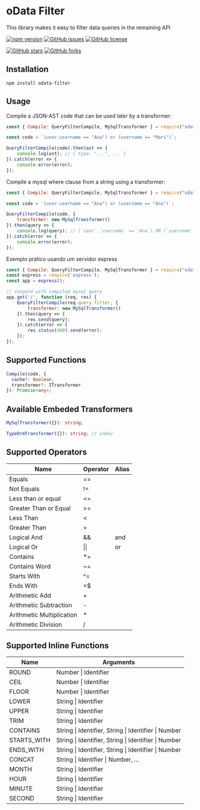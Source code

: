# oData Filter
This library makes it easy to filter data queries in the remaining API

[![npm version](https://badge.fury.io/js/odata-filter.svg)](https://badge.fury.io/js/odata-filter)
[![GitHub issues](https://img.shields.io/github/issues/joaovitmac/odata-filter.svg)](https://github.com/joaovitmac/odata-filter/issues)
[![GitHub license](https://img.shields.io/badge/license-MIT-blue.svg)](https://raw.githubusercontent.com/joaovitmac/odata-filter/main/LICENSE)

[![GitHub stars](https://img.shields.io/github/stars/joaovitmac/odata-filter.svg?style=social&label=Stars)](https://github.com/joaovitmac/odata-filter)
[![GitHub forks](https://img.shields.io/github/forks/joaovitmac/odata-filter.svg?style=social&label=Forks)](https://github.com/joaovitmac/odata-filter)

## Installation

```shell
npm install odata-filter
```

## Usage

Compile a JSON-AST code that can be used later by a transformer:

```javascript
const { Compile: QueryFilterCompile, MySqlTransformer } = require("odata-filter");

const code = `(user.username == "Ana") or (username == "Mari")`;

QueryFilterCompile(code).then(ast => {
    console.log(ast); // { type: "...", ... }
}).catch(error => {
    console.error(error);
});
```

Compile a mysql where clause from a string using a transformer:

```javascript
const { Compile: QueryFilterCompile, MySqlTransformer } = require("odata-filter");

const code = `(user.username == "Ana") or (username == "Ana")`;

QueryFilterCompile(code, {
    transformer: new MySqlTransformer()
}).then(query => {
    console.log(query); // (`user`.`username` == 'Ana') OR (`username` == 'Ana')
}).catch(error => {
    console.error(error);
});
```

Exemplo prático usando um servidor express
```javascript
const { Compile: QueryFilterCompile, MySqlTransformer } = require("odata-filter");
const express = require('express');
const app = express();

// respond with compiled mysql query
app.get('/', function (req, res) {
    QueryFilterCompile(req.query.filter, {
        transformer: new MySqlTransformer()
    }).then(query => {
        res.send(query);
    }).catch(error => {
        res.status(400).send(error);
    });
});
```

## Supported Functions
```typescript
Compile(code, {
  cache?: boolean,
  transformer?: ITransformer
}): Promise<any>;
```

## Available Embeded Transformers
```typescript
MySqlTransformer({}): string;

TypeOrmTransformer({}): string; // inDev
```

## Supported Operators

Name | Operator | Alias
------------ | ------------- | -------------
Equals | ==
Not Equals | !=
Less than or equal | <=
Greater Than or Equal | >=
Less Than | <
Greater Than | >
Logical And | && | and
Logical Or | \|\| | or
Contains | *=
Contains Word | ~=
Starts With | ^=
Ends With | =$
Arithmetic Add | +
Arithmetic Subtraction | -
Arithmetic Multiplication | *
Arithmetic Division | /

## Supported Inline Functions
Name | Arguments
------------ | -------------
ROUND | Number \| Identifier
CEIL | Number \| Identifier
FLOOR | Number \| Identifier
LOWER | String \| Identifier
UPPER | String \| Identifier
TRIM | String \| Identifier
CONTAINS | String \| Identifier, String \| Identifier \| Number
STARTS_WITH | String \| Identifier, String \| Identifier \| Number
ENDS_WITH | String \| Identifier, String \| Identifier \| Number
CONCAT | String \| Identifier \| Number, ...
MONTH | String \| Identifier
HOUR | String \| Identifier
MINUTE | String \| Identifier
SECOND | String \| Identifier